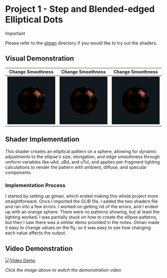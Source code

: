 # Project 1 - Step and Blended-edged Elliptical Dots

> [!IMPORTANT]
> Please refer to the [glman](./glman) directory if you would like to try out the shaders.

## Visual Demonstration

| Change Smoothness      | Change Smoothness     | Change Smoothness |
|---------|---------|---------|
| <img src="https://github.com/johnklucinec/Computer-Graphics-Shaders/blob/main/.images/width.gif?raw=true" height="100%"> | <img src="https://github.com/johnklucinec/Computer-Graphics-Shaders/blob/main/.images/height.gif?raw=true" height="100%"> | <img src="https://github.com/johnklucinec/Computer-Graphics-Shaders/blob/main/.images/blur.gif?raw=true" height="100%"> |


## Shader Implementation

This shader creates an elliptical pattern on a sphere, allowing for dynamic adjustments to the ellipse's size, elongation, and edge smoothness through uniform variables like uAd, uBd, and uTol, and applies per-fragment lighting calculations to render the pattern with ambient, diffuse, and specular components

### Implementation Process

I started by setting up glman, which ended making this whole project more straightforward. Once I
imported the GLIB file, I added the two shaders file and ran into a few errors. I worked on getting rid of the
errors, and I ended up with an orange sphere. There were no patterns showing, but at least the lighting
worked. I was partially stuck on how to create the ellipse patterns, but then I saw there was a similar
demo provided in the notes. Glman made it easy to change values on the fly, so it was easy to see how
changing each value affects the output.

## Video Demonstration

[![Video Demo](https://img.youtube.com/vi/QmyBkErh0g0/0.jpg)](https://www.youtube.com/watch?v=QmyBkErh0g0)

*Click the image above to watch the demonstration video*
